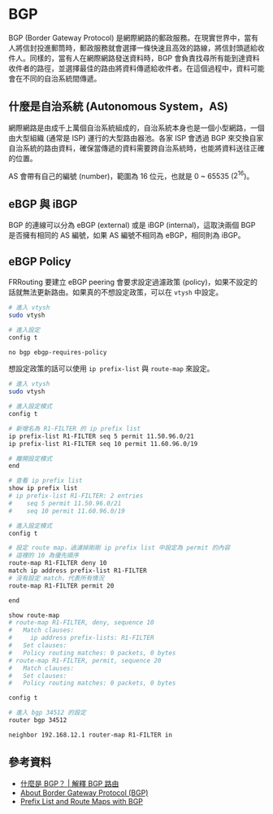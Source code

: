 # BGP

BGP (Border Gateway Protocol) 是網際網路的郵政服務。在現實世界中，當有人將信封投進郵筒時，郵政服務就會選擇一條快速且高效的路線，將信封頭遞給收件人。同樣的，當有人在網際網路發送資料時，BGP 會負責找尋所有能到達資料收件者的路徑，並選擇最佳的路由將資料傳遞給收件者。在這個過程中，資料可能會在不同的自治系統間傳遞。

## 什麼是自治系統 (Autonomous System，AS)

網際網路是由成千上萬個自治系統組成的，自治系統本身也是一個小型網路，一個由大型組織 (通常是 ISP) 運行的大型路由器池。各家 ISP 會透過 BGP 來交換自家自治系統的路由資料，確保當傳遞的資料需要跨自治系統時，也能將資料送往正確的位置。

AS 會帶有自己的編號 (number)，範圍為 16 位元，也就是 0 ~ 65535 ($2^{16}$)。

## eBGP 與 iBGP

BGP 的連線可以分為 eBGP (external) 或是 iBGP (internal)，這取決兩個 BGP 是否擁有相同的 AS 編號，如果 AS 編號不相同為 eBGP，相同則為 iBGP。

## eBGP Policy

FRRouting 要建立 eBGP peering 會要求設定過濾政策 (policy)，如果不設定的話就無法更新路由。如果真的不想設定政策，可以在 `vtysh` 中設定。

```bash
# 進入 vtysh
sudo vtysh

# 進入設定
config t

no bgp ebgp-requires-policy
```

想設定政策的話可以使用 `ip prefix-list` 與 `route-map` 來設定。

```bash
# 進入 vtysh
sudo vtysh

# 進入設定模式
config t

# 新增名為 R1-FILTER 的 ip prefix list
ip prefix-list R1-FILTER seq 5 permit 11.50.96.0/21
ip prefix-list R1-FILTER seq 10 permit 11.60.96.0/19

# 離開設定模式
end

# 查看 ip prefix list
show ip prefix list
# ip prefix-list R1-FILTER: 2 entries
#    seq 5 permit 11.50.96.0/21
#    seq 10 permit 11.60.96.0/19

# 進入設定模式
config t

# 設定 route map，過濾掉剛剛 ip prefix list 中設定為 permit 的內容
# 這裡的 10 為優先順序
route-map R1-FILTER deny 10
match ip address prefix-list R1-FILTER
# 沒有設定 match，代表所有情況
route-map R1-FILTER permit 20

end

show route-map
# route-map R1-FILTER, deny, sequence 10
#   Match clauses:
#     ip address prefix-lists: R1-FILTER
#   Set clauses:
#   Policy routing matches: 0 packets, 0 bytes
# route-map R1-FILTER, permit, sequence 20
#   Match clauses:
#   Set clauses:
#   Policy routing matches: 0 packets, 0 bytes

config t

# 進入 bgp 34512 的設定
router bgp 34512

neighbor 192.168.12.1 router-map R1-FILTER in
```

## 參考資料

- [什麼是 BGP？ | 解釋 BGP 路由](https://www.cloudflare.com/zh-tw/learning/security/glossary/what-is-bgp/)
- [About Border Gateway Protocol (BGP)](<https://www.watchguard.com/help/docs/help-center/en-US/Content/en-US/Fireware/dynamicrouting/bgp_about_c.html?tocpath=Fireware%7CConfigure%20Network%20Settings%7CRoutes%20and%20Routing%7CAbout%20Border%20Gateway%20Protocol%20(BGP)%7C_____0>)
- [Prefix List and Route Maps with BGP](https://www.youtube.com/watch?v=ozDa2agSIXc)
